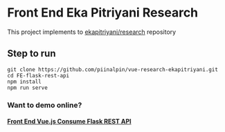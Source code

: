 # Front End Eka Pitriyani Research
This project implements to [ekapitriyani/research](https://github.com/ekapitriyani/research) repository

## Step to run
```
git clone https://github.com/piinalpin/vue-research-ekapitriyani.git
cd FE-flask-rest-api
npm install
npm run serve
```

### Want to demo online?
#### [Front End Vue.js Consume Flask REST API](http://localhost:8080/)
